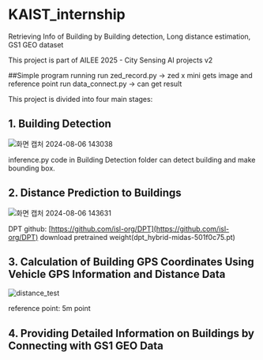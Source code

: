 # KAIST_internship
Retrieving Info of Building by Building detection, Long distance estimation, GS1 GEO dataset

This project is part of AILEE 2025 - City Sensing AI projects v2

##Simple program running
run zed_record.py -> zed x mini gets image and reference point
run data_connect.py -> can get result

This project is divided into four main stages:

## 1. Building Detection
![화면 캡처 2024-08-06 143038](https://github.com/user-attachments/assets/1a64bdeb-996a-4b28-a091-2dae6ff42c32)

inference.py code in Building Detection folder can detect building and make bounding box. 

## 2. Distance Prediction to Buildings
![화면 캡처 2024-08-06 143631](https://github.com/user-attachments/assets/d55c6042-27ee-4349-9f28-7f670fc149b0)

DPT github: [https://github.com/isl-org/DPT](https://github.com/isl-org/DPT)
download pretrained weight(dpt_hybrid-midas-501f0c75.pt)

## 3. Calculation of Building GPS Coordinates Using Vehicle GPS Information and Distance Data

![distance_test](https://github.com/user-attachments/assets/2aae5f23-622a-49fb-99cc-2c7be4d896b6)

reference point: 5m point

## 4. Providing Detailed Information on Buildings by Connecting with GS1 GEO Data



